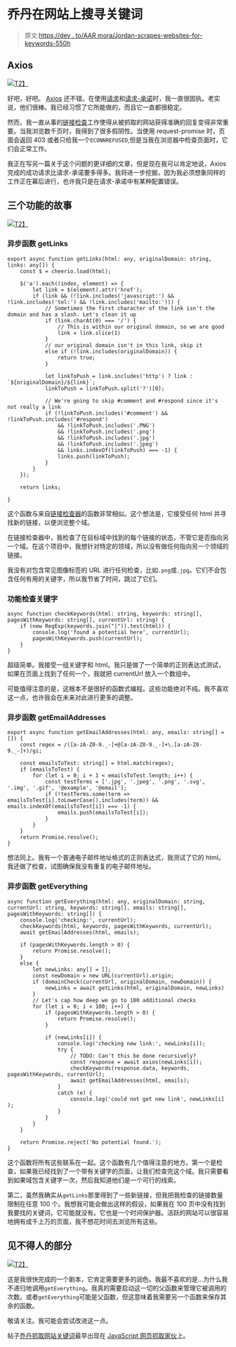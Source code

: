 # 乔丹在网站上搜寻关键词

> 原文:[https://dev . to/AAR mora/Jordan-scrapes-websites-for-keywords-550h](https://dev.to/aarmora/jordan-scrapes-websites-for-keywords-550h)

## [](#axios)Axios

[![](../Images/62deb417ba1e1b1c6d3d6c6c96434188.png)T2】](https://i.giphy.com/media/l0MYwrMA90bl6CfyU/giphy.gif)

好吧，好吧。 [Axios](https://github.com/axios/axios) 还不错。在使用[请求](https://github.com/request/request)和[请求-承诺](https://github.com/request/request-promise)时，我一直很固执。老实说，他们很棒。我已经习惯了它所能做的，而且它一直都很稳定。

然而，我一直从事的[链接检查](https://javascriptwebscrapingguy.com/category/link-checking/)工作使得从被抓取的网站获得准确的回复变得非常重要。当我浏览数千页时，我得到了很多假阴性。当使用 request-promise 时，页面会返回 403 或者只给我一个`ECONNREFUSED`,但是当我在浏览器中检查页面时，它们会正常工作。

我正在写另一篇关于这个问题的更详细的文章，但是现在我可以肯定地说，Axios 完成的成功请求比请求-承诺要多得多。我将进一步挖掘，因为我必须想象同样的工作正在幕后进行，也许我只是在请求-承诺中有某种配置错误。

## [](#a-tale-of-three-functions)三个功能的故事

[![](../Images/1882e4727592050a01baaf80461e7867.png)T2】](https://i.giphy.com/media/26AHIbtfGWCi2Q2C4/giphy.gif)

### [](#async-function-getlinks)异步函数 getLinks

```
export async function getLinks(html: any, originalDomain: string, links: any[]) {
    const $ = cheerio.load(html);

    $('a').each((index, element) => {
        let link = $(element).attr('href');
        if (link && (!link.includes('javascript:') && !link.includes('tel:') && !link.includes('mailto:'))) {
            // Sometimes the first character of the link isn't the domain and has a slash. Let's clean it up
            if (link.charAt(0) === '/') {
                // This is within our original domain, so we are good
                link = link.slice(1)
            }
            // our original domain isn't in this link, skip it
            else if (!link.includes(originalDomain)) {
                return true;
            }

            let linkToPush = link.includes('http') ? link : `${originalDomain}/${link}`;
            linkToPush = linkToPush.split('?')[0];

            // We're going to skip #comment and #respond since it's not really a link
            if (!linkToPush.includes('#comment') && !linkToPush.includes('#respond') 
                && !linkToPush.includes('.PNG')
                && !linkToPush.includes('.png') 
                && !linkToPush.includes('.jpg')
                && !linkToPush.includes('.jpeg')
                && links.indexOf(linkToPush) === -1) {
                links.push(linkToPush);
            }
        }
    });

    return links;

} 
```

这个函数与来自[链接检查器](https://github.com/aarmora/jordan-does-dead-link-checking/blob/06dc3c56dd1e0dd288e6abca9481333e87480cf8/src/helpers.ts#L18)的函数非常相似。这个想法是，它接受任何 html 并寻找新的链接，以便浏览整个域。

在链接检查器中，我检查了在目标域中找到的每个链接的状态，不管它是否指向另一个域。在这个项目中，我想针对特定的领域，所以没有做任何指向另一个领域的链接。

我没有对包含常见图像标签的 URL 进行任何检查，比如`.png`或`.jpg`。它们不会包含任何有用的关键字，所以我节省了时间，跳过了它们。

### [](#function-checkkeywords)功能检查关键字

```
async function checkKeywords(html: string, keywords: string[], pagesWithKeywords: string[], currentUrl: string) {
    if (new RegExp(keywords.join("|")).test(html)) {
        console.log('found a potential here', currentUrl);
        pagesWithKeywords.push(currentUrl);
    }
} 
```

超级简单。我接受一组关键字和 html。我只是做了一个简单的正则表达式测试，如果在页面上找到了任何一个，我就把 currentUrl 放入一个数组中。

可能值得注意的是，这根本不是很好的函数式编程。这些功能绝对不纯。我不喜欢这一点，也许我会在未来对此进行更多的调整。

### [](#async-function-getemailaddresses)异步函数 getEmailAddresses

```
export async function getEmailAddresses(html: any, emails: string[] = []) {
    const regex = /([a-zA-Z0-9._-]+@[a-zA-Z0-9._-]+\.[a-zA-Z0-9._-]+)/gi;

    const emailsToTest: string[] = html.match(regex);
    if (emailsToTest) {
        for (let i = 0; i + 1 < emailsToTest.length; i++) {
            const testTerms = ['.jpg', '.jpeg', '.png', '.svg', '.img', '.gif', '@example', '@email'];
            if (!testTerms.some(term => emailsToTest[i].toLowerCase().includes(term)) && emails.indexOf(emailsToTest[i]) === -1) {
                emails.push(emailsToTest[i]);
            }
        }
    }
    return Promise.resolve();
} 
```

想法同上。我有一个普通电子邮件地址格式的正则表达式，我测试了它的 html。我还做了检查，试图确保我没有重复的电子邮件地址。

### [](#async-function-geteverything)异步函数 getEverything

```
async function getEverything(html: any, originalDomain: string, currentUrl: string, keywords: string[], emails: string[], pagesWithKeywords: string[]) {
    console.log('checking:', currentUrl);
    checkKeywords(html, keywords, pagesWithKeywords, currentUrl);
    await getEmailAddresses(html, emails);

    if (pagesWithKeywords.length > 0) {
        return Promise.resolve();
    }
    else {
        let newLinks: any[] = [];
        const newDomain = new URL(currentUrl).origin;
        if (domainCheck(currentUrl, originalDomain, newDomain)) {
            newLinks = await getLinks(html, originalDomain, newLinks)
        }
        // Let's cap how deep we go to 100 additional checks
        for (let i = 0; i < 100; i++) {
            if (pagesWithKeywords.length > 0) {
                return Promise.resolve();
            }

            if (newLinks[i]) {
                console.log('checking new link:', newLinks[i]);
                try {
                    // TODO: Can't this be done recursively?
                    const response = await axios(newLinks[i]);
                    checkKeywords(response.data, keywords, pagesWithKeywords, currentUrl);
                    await getEmailAddresses(html, emails);
                }
                catch (e) {
                    console.log('could not get new link', newLinks[i] );
                }
            }
        }
    }

    return Promise.reject('No potential found.');
} 
```

这个函数将所有这些联系在一起。这个函数有几个值得注意的地方。第一个是检查，如果我已经找到了一个带有关键字的页面，让我们检查完这个域。我只需要看到如果域包含关键字一次，然后我知道他们是一个可行的线索。

第二，虽然我确实从`getLinks`那里得到了一些新链接，但我把我检查的链接数量限制在任意 100 个。我想我可能会做出这样的假设，如果我在 100 页中没有找到我要找的关键词，它可能就没有。它也是一个时间保护器。活跃的网站可以很容易地拥有成千上万的页面，我不想花时间去浏览所有这些。

## [](#the-gross-part)见不得人的部分

[![](../Images/b7c9930c1ef5a1b19bc060cf69c9ec5a.png)T2】](https://i.giphy.com/media/l2QZWIUgY9aVlaDza/giphy.gif)

这是我很快完成的一个剧本，它肯定需要更多的润色。我最不喜欢的是…为什么我不递归地调用`getEverything`。我真的需要启动这一切的父函数来管理它被调用的次数。或者`getEverything`可能是父函数，但这意味着我需要另一个函数来保存其余的函数。

敬请关注。我可能会尝试改进这一点。

帖子[乔丹抓取网站关键词](https://javascriptwebscrapingguy.com/jordan-scrapes-websites-for-keywords/)最早出现在 [JavaScript 网页抓取家伙](https://javascriptwebscrapingguy.com)上。